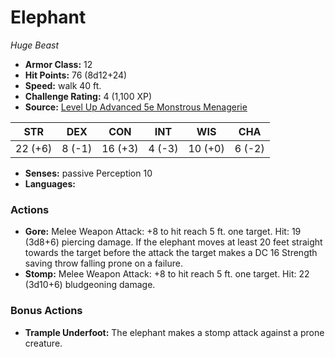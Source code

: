 # Elephant

*Huge* *Beast*

- **Armor Class:** 12
- **Hit Points:** 76 (8d12+24)
- **Speed:** walk 40 ft.
- **Challenge Rating:** 4 (1,100 XP)
- **Source:** [Level Up Advanced 5e Monstrous Menagerie](https://www.levelup5e.com)

| STR | DEX | CON | INT | WIS | CHA |
| --- | --- | --- | --- | --- | --- |
| 22 (+6) | 8 (-1) | 16 (+3) | 4 (-3) | 10 (+0) | 6 (-2) |

- **Senses:** passive Perception 10
- **Languages:** 
### Actions
- **Gore:** Melee Weapon Attack: +8 to hit  reach 5 ft.  one target. Hit: 19 (3d8+6) piercing damage. If the elephant moves at least 20 feet straight towards the target before the attack  the target makes a DC 16 Strength saving throw  falling prone on a failure.
- **Stomp:** Melee Weapon Attack: +8 to hit  reach 5 ft.  one target. Hit: 22 (3d10+6) bludgeoning damage.
### Bonus Actions
- **Trample Underfoot:** The elephant makes a stomp attack against a prone creature.

